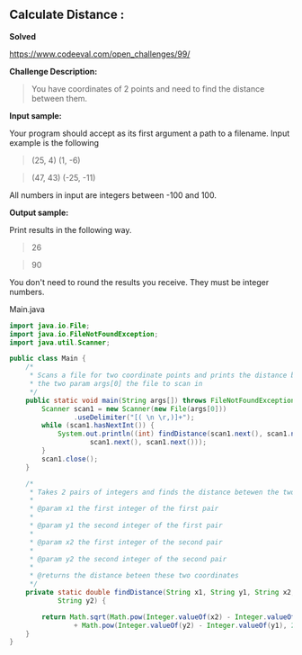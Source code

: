 Calculate Distance :
-------------------
 **Solved**
 
https://www.codeeval.com/open_challenges/99/



**Challenge Description:**

>You have coordinates of 2 points and need to find the distance between them.

**Input sample:**

Your program should accept as its first argument a path to a filename. Input example is the following

> (25, 4) (1, -6)

> (47, 43) (-25, -11)

All numbers in input are integers between -100 and 100.

**Output sample:**

Print results in the following way.

> 26

> 90

You don't need to round the results you receive. They must be integer numbers. 

Main.java
```java
import java.io.File;
import java.io.FileNotFoundException;
import java.util.Scanner;

public class Main {
	/*
	 * Scans a file for two coordinate points and prints the distance between
	 * the two param args[0] the file to scan in
	 */
	public static void main(String args[]) throws FileNotFoundException {
		Scanner scan1 = new Scanner(new File(args[0]))
				.useDelimiter("[( \n \r,)]+");
		while (scan1.hasNextInt()) {
			System.out.println((int) findDistance(scan1.next(), scan1.next(),
					scan1.next(), scan1.next()));
		}
		scan1.close();
	}

	/*
	 * Takes 2 pairs of integers and finds the distance betewen the two
	 * 
	 * @param x1 the first integer of the first pair
	 * 
	 * @param y1 the second integer of the first pair
	 * 
	 * @param x2 the first integer of the second pair
	 * 
	 * @param y2 the second integer of the second pair
	 * 
	 * @returns the distance beteen these two coordinates
	 */
	private static double findDistance(String x1, String y1, String x2,
			String y2) {

		return Math.sqrt(Math.pow(Integer.valueOf(x2) - Integer.valueOf(x1), 2)
				+ Math.pow(Integer.valueOf(y2) - Integer.valueOf(y1), 2));
	}
}
```
